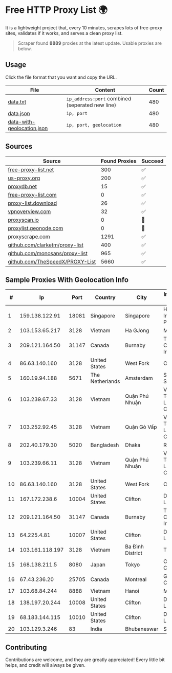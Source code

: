 
# Free HTTP Proxy List 🌍

It is a lightweight project that, every 10 minutes, scrapes lots of free-proxy sites, validates if it works, and serves a clean proxy list.


> Scraper found **8889** proxies at the latest update. Usable proxies are below.

## Usage

Click the file format that you want and copy the URL.


|File|Content|Count|
|----|-------|-----|
|[data.txt](https://raw.githubusercontent.com/themiralay/Proxy-List-World/master/data.txt)|`ip_address:port` combined (seperated new line)|480|
|[data.json](https://raw.githubusercontent.com/themiralay/Proxy-List-World/master/data.json)|`ip, port`|480|
|[data-with-geolocation.json](https://raw.githubusercontent.com/themiralay/Proxy-List-World/master/data-with-geolocation.json)|`ip, port, geolocation`|480|

## Sources

|Source|Found Proxies|Succeed|
|------|-------------|-------|
|[free-proxy-list.net](https://free-proxy-list.net)|300|✅|
|[us-proxy.org](https://www.us-proxy.org)|200|✅|
|[proxydb.net](http://proxydb.net)|15|✅|
|[free-proxy-list.com](https://free-proxy-list.com/?page=&port=&type%5B%5D=http&type%5B%5D=https&up_time=0&search=Search)|0|✅|
|[proxy-list.download](https://www.proxy-list.download/HTTP)|26|✅|
|[vpnoverview.com](https://vpnoverview.com/privacy/anonymous-browsing/free-proxy-servers)|32|✅|
|[proxyscan.io](https://www.proxyscan.io)|0|🚫|
|[proxylist.geonode.com](https://proxylist.geonode.com/api/proxy-list?limit=300&page=1&sort_by=lastChecked&sort_type=desc&protocols=http,https)|0|🚫|
|[proxyscrape.com](https://api.proxyscrape.com/v2/?request=displayproxies&protocol=http&timeout=10000&country=all&ssl=all&anonymity=all)|1291|✅|
|[github.com/clarketm/proxy-list](https://raw.githubusercontent.com/clarketm/proxy-list/master/proxy-list-raw.txt)|400|✅|
|[github.com/monosans/proxy-list](https://raw.githubusercontent.com/monosans/proxy-list/main/proxies/http.txt)|965|✅|
|[github.com/TheSpeedX/PROXY-List](https://raw.githubusercontent.com/TheSpeedX/PROXY-List/master/http.txt)|5660|✅|


## Sample Proxies With Geolocation Info

|#|Ip|Port|Country|City|Internet Service Provider|
|-|--|----|-------|----|-------------------------|
|1|159.138.122.91|18081|Singapore|Singapore|Huawei International Pte. LTD|
|2|103.153.65.217|3128|Vietnam|Ha GJong|MAT-HN|
|3|209.121.164.50|31147|Canada|Burnaby|TELUS Communications Inc.|
|4|86.63.140.160|3128|United States|West Fork|OzarksGo, LLC|
|5|160.19.94.188|5671|The Netherlands|Amsterdam|Stallion Network Services Limited|
|6|103.239.67.33|3128|Vietnam|Quận Phú Nhuận|Viet Digital Technology Liability Company|
|7|103.252.92.45|3128|Vietnam|Quận Gò Vấp|Viet Digital Technology Liability Company|
|8|202.40.179.30|5020|Bangladesh|Dhaka|Ranks ITT|
|9|103.239.66.11|3128|Vietnam|Quận Phú Nhuận|Viet Digital Technology Liability Company|
|10|86.63.140.160|3128|United States|West Fork|OzarksGo, LLC|
|11|167.172.238.6|10004|United States|Clifton|DigitalOcean, LLC|
|12|209.121.164.50|31147|Canada|Burnaby|TELUS Communications Inc.|
|13|64.225.4.81|10007|United States|Clifton|DigitalOcean, LLC|
|14|103.161.118.197|3128|Vietnam|Ba Đình District|THIENCO|
|15|168.138.211.5|8080|Japan|Tokyo|Oracle Corporation|
|16|67.43.236.20|25705|Canada|Montreal|GloboTech Communications|
|17|103.68.84.244|8888|Vietnam|Hanoi|MIND|
|18|138.197.20.244|10008|United States|Clifton|DigitalOcean, LLC|
|19|68.183.144.115|10010|United States|Clifton|DigitalOcean, LLC|
|20|103.129.3.246|83|India|Bhubaneswar|S S Cablenet|



## Contributing

Contributions are welcome, and they are greatly appreciated! Every
little bit helps, and credit will always be given.

